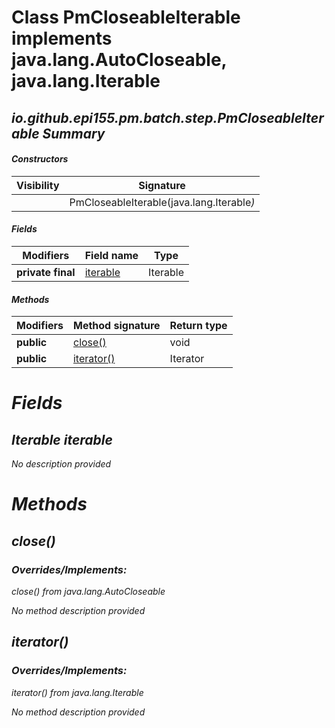 Class PmCloseableIterable implements java.lang.AutoCloseable, java.lang.Iterable<I>
===================================================================================


io.github.epi155.pm.batch.step.PmCloseableIterable Summary
-------
#### Constructors
| Visibility | Signature                                  |
| ---------- | ------------------------------------------ |
|            | PmCloseableIterable(java.lang.Iterable<I>) |
#### Fields
| Modifiers         | Field name                              | Type        |
| ----------------- | --------------------------------------- | ----------- |
| **private final** | [iterable](#javalangiterablei-iterable) | Iterable<I> |
#### Methods
| Modifiers  | Method signature        | Return type |
| ---------- | ----------------------- | ----------- |
| **public** | [close()](#close)       | void        |
| **public** | [iterator()](#iterator) | Iterator<I> |

Fields
======
Iterable<I> iterable
------------------------------
*No description provided*


Methods
=======
close()
-------
### Overrides/Implements:
close() from java.lang.AutoCloseable

*No method description provided*


iterator()
----------
### Overrides/Implements:
iterator() from java.lang.Iterable

*No method description provided*


